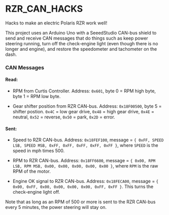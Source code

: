 # RZR_CAN_HACKS
Hacks to make an electric Polaris RZR work well!

This project uses an Arduino Uno with a SeeedStudio CAN-bus shield to send and receive CAN messages that do things such as keep power steering running, turn off the check-engine light (even though there is no longer and engine), and restore the speedometer and tachometer on the dash.

### CAN Messages

#### Read:

* RPM from Curtis Controller. Address: `0x601`, byte 0 = RPM high byte, byte 1 = RPM low byte.

* Gear shifter position from RZR CAN-bus. Address: `0x18F00500`, byte 5 = shifter postion. `0x4C` = low gear drive, `0x48` = high gear drive, `0x4E` = neutral, `0x52` = reverse, `0x50` = park, `0x2D` = error.

#### Sent:

* Speed to RZR CAN-bus. Address: `0x18FEF100`, message = `{ 0xFF, SPEED LSB, SPEED MSB, 0xFF, 0xFF, 0xFF, 0xFF, 0xFF }`, where `SPEED` is the speed in mph times 500.

* RPM to RZR CAN-bus. Address: `0x18FF6600`, message = `{ 0x00, RPM LSB, RPM MSB, 0x00, 0x00, 0x00, 0x00, 0x00 }`, where `RPM` is the raw RPM of the motor.

* Engine OK signal to RZR CAN-bus. Address: `0x18FECA00`, message = `{ 0x00, 0xFF, 0x00, 0x00, 0x00, 0x00, 0xFF, 0xFF }`. This turns the check-engine light off.

Note that as long as an RPM of 500 or more is sent to the RZR CAN-bus every 5 minutes, the power steering will stay on.
